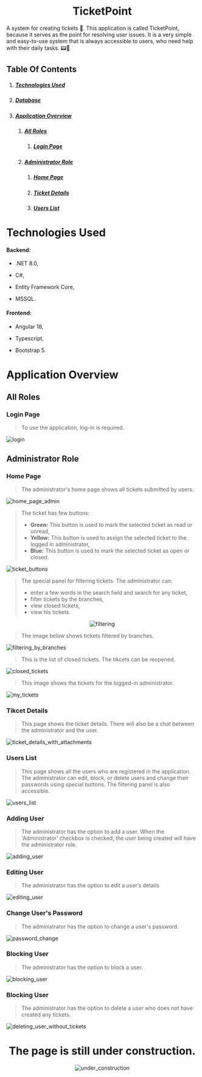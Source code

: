 <div align="center">
  
# TicketPoint

</div>

A system for creating tickets 🎫. This application is called TicketPoint, because it serves as the point for resolving user issues. It is a very simple and easy-to-use system that is always accessible to users, who need help with their daily tasks. 📟🎫

## Table Of Contents
1. ##### [Technologies Used](#technologies-used)
2. ##### [Database](#database)
3. ##### [Application Overview](#application-overview)
    1. ##### [All Roles](#all-roles)
        1. ##### [Login Page](#login-page)
    2. ##### [Administrator Role](#administrator-role)
        1. ##### [Home Page](#home-page)
        2. ##### [Ticket Details](#tikcet-details)
        3. ##### [Users List](#users-list)
   
# Technologies Used
#### Backend:
- .NET 8.0,
  
- C#,
  
- Entity Framework Core,
  
- MSSQL.
  
#### Frontend:
- Angular 18,
  
- Typescript,
  
- Bootstrap 5.

# Application Overview

## All Roles

### Login Page
> To use the application, log-in is required.
<img src="/TicketPoint_Photos/login.png" alt="login">

## Administrator Role
### Home Page
> The administrator's home page shows all tickets submitted by users. 
<img src="/TicketPoint_Photos/home_page_admin.png" alt="home_page_admin">

> The ticket has few buttons:
> - **Green:** This button is used to mark the selected ticket as read or unread,
> - **Yellow:** This button is used to assign the selected ticket to the logged in administrator,
> - **Blue:** This button is used to mark the selected ticket as open or closed.
<img src="/TicketPoint_Photos/ticket_buttons.png" alt="ticket_buttons">

> The special panel for filtering tickets. The administrator can:
> - enter a few words in the search field and search for any ticket,
> - filter tickets by the branches,
> - view closed tickets,
> - view his tickets.
<div align="center">
<img src="/TicketPoint_Photos/filtering.png" alt="filtering">
</div>

> The image below shows tickets filtered by branches.
<img src="/TicketPoint_Photos/filtering_by_branches.png" alt="filtering_by_branches">

> This is the list of closed tickets. The tikcets can be reopened.
<img src="/TicketPoint_Photos/closed_tickets.png" alt="closed_tickets">

> This image shows the tickets for the logged-in administrator.
<img src="/TicketPoint_Photos/my_tickets.png" alt="my_tickets">

### Tikcet Details
> This page shows the ticket details. There will also be a chat between the administrator and the user.
<img src="/TicketPoint_Photos/ticket_details_with_attachments.png" alt="ticket_details_with_attachments">

### Users List
> This page shows all the users who are registered in the application. The administrator can edit, block, or delete users and change their passwords using special buttons. The filtering panel is also accessible.
<img src="/TicketPoint_Photos/users_list.png" alt="users_list">

### Adding User
> The administrator has the option to add a user. When the 'Administrator' checkbox is checked, the user being created will have the administrator role.
<img src="/TicketPoint_Photos/adding_user.png" alt="adding_user">

### Editing User
> The administrator has the option to edit a user’s details
<img src="/TicketPoint_Photos/editing_user.png" alt="editing_user">

### Change User's Password
> The administrator has the option to change a user's password.
<img src="/TicketPoint_Photos/password_change.png" alt="password_change">

### Blocking User
> The administrator has the option to block a user.
<img src="/TicketPoint_Photos/blocking_user.png" alt="blocking_user">

### Blocking User
> The administrator has the option to delete a user who does not have created any tickets.
<img src="/TicketPoint_Photos/deleting_user_without_tickets.png" alt="deleting_user_without_tickets">









<div align="center">
  
  # The page is still under construction.
  
  <img src="under_construction.png" alt="under_construction">
  
</div>


